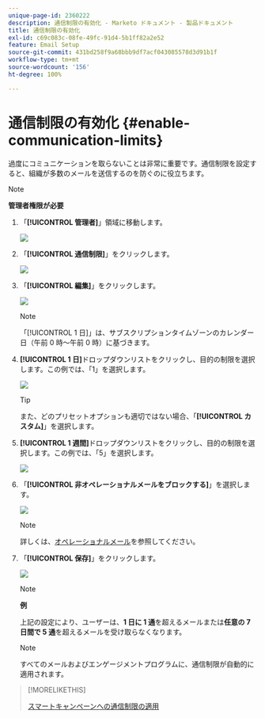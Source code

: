 ```yaml
---
unique-page-id: 2360222
description: 通信制限の有効化 - Marketo ドキュメント - 製品ドキュメント
title: 通信制限の有効化
exl-id: c69c083c-08fe-49fc-91d4-5b1ff82a2e52
feature: Email Setup
source-git-commit: 431bd258f9a68bbb9df7acf043085578d3d91b1f
workflow-type: tm+mt
source-wordcount: '156'
ht-degree: 100%

---
```


# 通信制限の有効化 {#enable-communication-limits}

過度にコミュニケーションを取らないことは非常に重要です。通信制限を設定すると、組織が多数のメールを送信するのを防ぐのに役立ちます。

>[!NOTE]
>
>**管理者権限が必要**

1. 「**[!UICONTROL 管理者]**」領域に移動します。

   ![](assets/enable-communication-limits-1.png)

1. 「**[!UICONTROL 通信制限]**」をクリックします。

   ![](assets/enable-communication-limits-2.png)

1. 「**[!UICONTROL 編集]**」をクリックします。

   ![](assets/enable-communication-limits-3.png)

   >[!NOTE]
   >
   >「[!UICONTROL 1 日]」は、サブスクリプションタイムゾーンのカレンダー日（午前 0 時～午前 0 時）に基づきます。

1. **[!UICONTROL 1 日]**&#x200B;ドロップダウンリストをクリックし、目的の制限を選択します。この例では、「1」を選択します。

   ![](assets/enable-communication-limits-4.png)

   >[!TIP]
   >
   >また、どのプリセットオプションも適切ではない場合、「**[!UICONTROL カスタム]**」を選択します。

1. **[!UICONTROL 1 週間]**&#x200B;ドロップダウンリストをクリックし、目的の制限を選択します。この例では、「5」を選択します。

   ![](assets/enable-communication-limits-5.png)

1. 「**[!UICONTROL 非オペレーショナルメールをブロックする]**」を選択します。

   ![](assets/enable-communication-limits-6.png)

   >[!NOTE]
   >
   >詳しくは、[オペレーショナルメール](/help/marketo/product-docs/email-marketing/general/functions-in-the-editor/make-an-email-operational.md)を参照してください。

1. 「**[!UICONTROL 保存]**」をクリックします。

   ![](assets/enable-communication-limits-7.png)

   >[!NOTE]
   >
   >**例**
   >
   >上記の設定により、ユーザーは、**1 日に 1 通**&#x200B;を超えるメールまたは&#x200B;**任意の 7 日間で 5 通**&#x200B;を超えるメールを受け取らなくなります。

   >[!NOTE]
   >
   >すべてのメールおよびエンゲージメントプログラムに、通信制限が自動的に適用されます。

>[!MORELIKETHIS]
>
>[スマートキャンペーンへの通信制限の適用](/help/marketo/product-docs/core-marketo-concepts/smart-campaigns/using-smart-campaigns/apply-communication-limits-to-smart-campaign.md)
